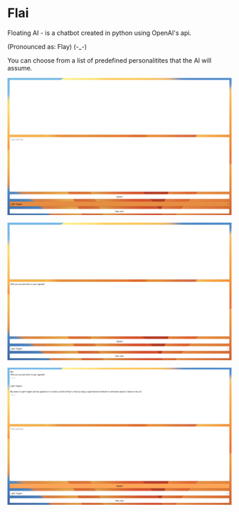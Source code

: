 # Flai
Floating AI - is a chatbot created in python using OpenAI's api.

(Pronounced as: Flay) (-_-)

You can choose from a list of predefined personalitites that the AI will assume.

![1](./ScreenShots/1.png)

![2](./ScreenShots/2.png)

![3](./ScreenShots/3.png)

